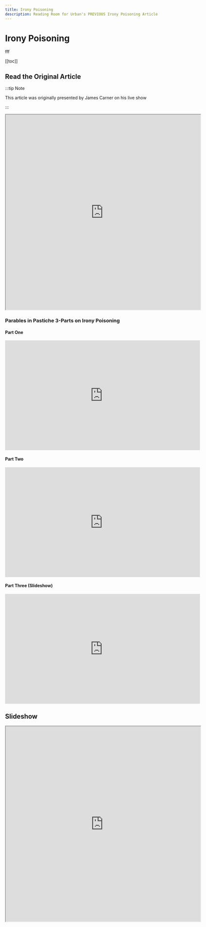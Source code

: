 ```yaml
---
title: Irony Poisoning
description: Reading Room for Urban's PREVIOUS Irony Poisoning Article & Slideshow
---
```


# Irony Poisoning

<MinCard />

fff

[[toc]]

## Read the Original Article

:::tip Note

This article was originally presented by James Carner on his live show

:::

<iframe width="640px" height="640px" src="https://files.catbox.moe/jd7bau.pdf" />

### Watch James Carner's Live Show on This

<iframe class="rumble" width="640" height="360" src="https://rumble.com/embed/v66xe7p/?pub=3gc1h8" frameborder="0" allowfullscreen></iframe>

### Parables in Pastiche 3-Parts on Irony Poisoning

#### Part One

<iframe class="rumble" width="640" height="360" src="https://rumble.com/embed/v6eatwa/?pub=3gc1h8" frameborder="0" allowfullscreen></iframe>

#### Part Two

<iframe class="rumble" width="640" height="360" src="https://rumble.com/embed/v6f1oby/?pub=3gc1h8" frameborder="0" allowfullscreen></iframe>

#### Part Three (Slideshow)

<iframe class="rumble" width="640" height="360" src="https://rumble.com/embed/v6fvpwm/?pub=3gc1h8" frameborder="0" allowfullscreen></iframe>

## Slideshow

<iframe width="640px" height="640px"  src="https://files.catbox.moe/b2kgo8.pdf" />
